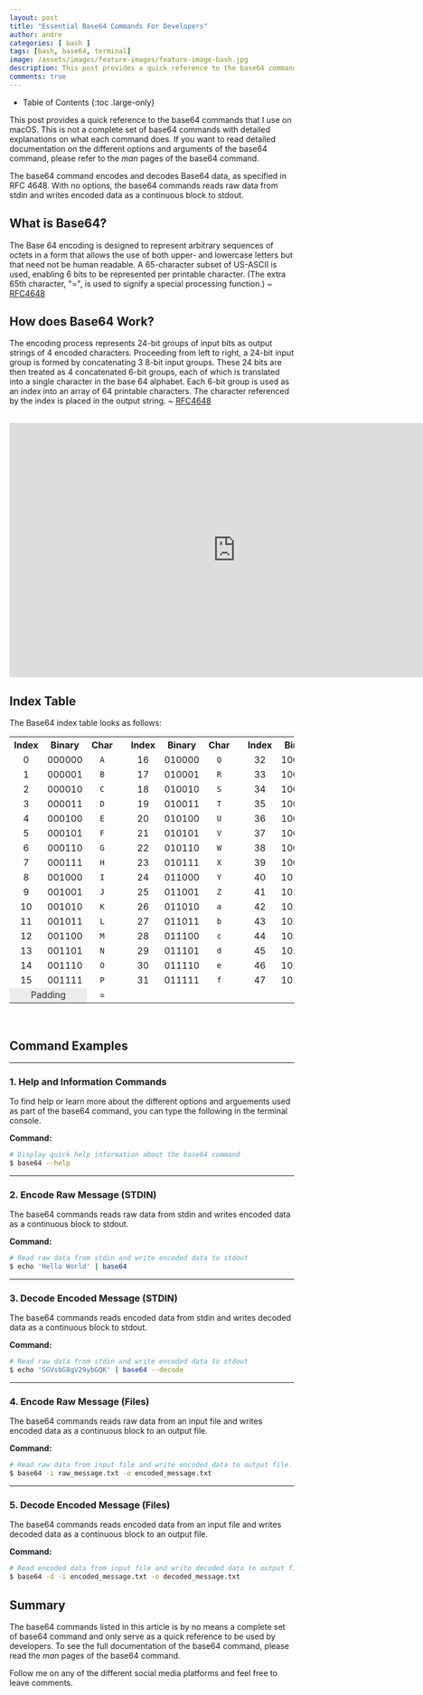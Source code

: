 ```yaml
---
layout: post
title: "Essential Base64 Commands For Developers"
author: andre
categories: [ bash ]
tags: [bash, base64, terminal]
image: /assets/images/feature-images/feature-image-bash.jpg
description: This post provides a quick reference to the base64 commands that I use on macOS. The base64 command encodes and decodes Base64 data, as specified in RFC 4648.
comments: true
---
```


- Table of Contents
{:toc .large-only}

This post provides a quick reference to the base64 commands that I use on macOS. This is not a complete set of base64 commands with detailed explanations on what each command does. If you want to read detailed documentation on the different options and arguments of the base64 command, please refer to the *man* pages of the base64 command. 

The base64 command encodes and decodes Base64 data, as specified in RFC 4648. With no options, the base64 commands reads raw data from stdin and writes encoded data as a continuous block to stdout.

## What is Base64?
The Base 64 encoding is designed to represent arbitrary sequences of octets in a form that allows the use of both upper- and lowercase letters but that need not be human readable. A 65-character subset of US-ASCII is used, enabling 6 bits to be represented per printable character. (The extra 65th character, "=", is used to signify a special processing function.) ~ [RFC4648][1] 

## How does Base64 Work?
The encoding process represents 24-bit groups of input bits as output strings of 4 encoded characters.  Proceeding from left to right, a 24-bit input group is formed by concatenating 3 8-bit input groups. These 24 bits are then treated as 4 concatenated 6-bit groups, each of which is translated into a single character in the base 64 alphabet. Each 6-bit group is used as an index into an array of 64 printable characters.  The character referenced by the index is placed in the output string. ~ [RFC4648][1]

<br/>
<iframe width="800" height="450" src="https://www.youtube.com/embed/aUdKd0IFl34" frameborder="0" allow="accelerometer; autoplay; encrypted-media; gyroscope; picture-in-picture" allowfullscreen></iframe>
<br/>

## Index Table
The Base64 index table looks as follows: 

<table style="text-align:center">

<tbody><tr>
<th scope="col">Index</th>
<th scope="col">Binary</th>
<th scope="col">Char
</th>
<td rowspan="17">
</td>
<th scope="col">Index</th>
<th scope="col">Binary</th>
<th scope="col">Char
</th>
<td rowspan="17">
</td>
<th scope="col">Index</th>
<th scope="col">Binary</th>
<th scope="col">Char
</th>
<td rowspan="17">
</td>
<th scope="col">Index</th>
<th scope="col">Binary</th>
<th scope="col">Char
</th></tr>
<tr>
<td>0</td>
<td>000000</td>
<td><code>A</code></td>
<td>16</td>
<td>010000</td>
<td><code>Q</code></td>
<td>32</td>
<td>100000</td>
<td><code>g</code></td>
<td>48</td>
<td>110000</td>
<td><code>w</code>
</td></tr>
<tr>
<td>1</td>
<td>000001</td>
<td><code>B</code></td>
<td>17</td>
<td>010001</td>
<td><code>R</code></td>
<td>33</td>
<td>100001</td>
<td><code>h</code></td>
<td>49</td>
<td>110001</td>
<td><code>x</code>
</td></tr>
<tr>
<td>2</td>
<td>000010</td>
<td><code>C</code></td>
<td>18</td>
<td>010010</td>
<td><code>S</code></td>
<td>34</td>
<td>100010</td>
<td><code>i</code></td>
<td>50</td>
<td>110010</td>
<td><code>y</code>
</td></tr>
<tr>
<td>3</td>
<td>000011</td>
<td><code>D</code></td>
<td>19</td>
<td>010011</td>
<td><code>T</code></td>
<td>35</td>
<td>100011</td>
<td><code>j</code></td>
<td>51</td>
<td>110011</td>
<td><code>z</code>
</td></tr>
<tr>
<td>4</td>
<td>000100</td>
<td><code>E</code></td>
<td>20</td>
<td>010100</td>
<td><code>U</code></td>
<td>36</td>
<td>100100</td>
<td><code>k</code></td>
<td>52</td>
<td>110100</td>
<td><code>0</code>
</td></tr>
<tr>
<td>5</td>
<td>000101</td>
<td><code>F</code></td>
<td>21</td>
<td>010101</td>
<td><code>V</code></td>
<td>37</td>
<td>100101</td>
<td><code>l</code></td>
<td>53</td>
<td>110101</td>
<td><code>1</code>
</td></tr>
<tr>
<td>6</td>
<td>000110</td>
<td><code>G</code></td>
<td>22</td>
<td>010110</td>
<td><code>W</code></td>
<td>38</td>
<td>100110</td>
<td><code>m</code></td>
<td>54</td>
<td>110110</td>
<td><code>2</code>
</td></tr>
<tr>
<td>7</td>
<td>000111</td>
<td><code>H</code></td>
<td>23</td>
<td>010111</td>
<td><code>X</code></td>
<td>39</td>
<td>100111</td>
<td><code>n</code></td>
<td>55</td>
<td>110111</td>
<td><code>3</code>
</td></tr>
<tr>
<td>8</td>
<td>001000</td>
<td><code>I</code></td>
<td>24</td>
<td>011000</td>
<td><code>Y</code></td>
<td>40</td>
<td>101000</td>
<td><code>o</code></td>
<td>56</td>
<td>111000</td>
<td><code>4</code>
</td></tr>
<tr>
<td>9</td>
<td>001001</td>
<td><code>J</code></td>
<td>25</td>
<td>011001</td>
<td><code>Z</code></td>
<td>41</td>
<td>101001</td>
<td><code>p</code></td>
<td>57</td>
<td>111001</td>
<td><code>5</code>
</td></tr>
<tr>
<td>10</td>
<td>001010</td>
<td><code>K</code></td>
<td>26</td>
<td>011010</td>
<td><code>a</code></td>
<td>42</td>
<td>101010</td>
<td><code>q</code></td>
<td>58</td>
<td>111010</td>
<td><code>6</code>
</td></tr>
<tr>
<td>11</td>
<td>001011</td>
<td><code>L</code></td>
<td>27</td>
<td>011011</td>
<td><code>b</code></td>
<td>43</td>
<td>101011</td>
<td><code>r</code></td>
<td>59</td>
<td>111011</td>
<td><code>7</code>
</td></tr>
<tr>
<td>12</td>
<td>001100</td>
<td><code>M</code></td>
<td>28</td>
<td>011100</td>
<td><code>c</code></td>
<td>44</td>
<td>101100</td>
<td><code>s</code></td>
<td>60</td>
<td>111100</td>
<td><code>8</code>
</td></tr>
<tr>
<td>13</td>
<td>001101</td>
<td><code>N</code></td>
<td>29</td>
<td>011101</td>
<td><code>d</code></td>
<td>45</td>
<td>101101</td>
<td><code>t</code></td>
<td>61</td>
<td>111101</td>
<td><code>9</code>
</td></tr>
<tr>
<td>14</td>
<td>001110</td>
<td><code>O</code></td>
<td>30</td>
<td>011110</td>
<td><code>e</code></td>
<td>46</td>
<td>101110</td>
<td><code>u</code></td>
<td>62</td>
<td>111110</td>
<td><code>+</code>
</td></tr>
<tr>
<td>15</td>
<td>001111</td>
<td><code>P</code></td>
<td>31</td>
<td>011111</td>
<td><code>f</code></td>
<td>47</td>
<td>101111</td>
<td><code>v</code></td>
<td>63</td>
<td>111111</td>
<td><code>/</code>
</td></tr>
<tr>
<td colspan="2" data-sort-value="" style="background: #ececec; color: #2C2C2C; vertical-align: middle; text-align: center;" class="table-na">Padding</td>
<td>=</td>
<td colspan="12">
</td></tr></tbody></table>
<br/>

## Command Examples
---
### 1. Help and Information Commands
To find help or learn more about the different options and arguements used as part of the base64 command, you can type the following in the terminal console.

**Command:**
```bash
# Display quick help information about the base64 command
$ base64 --help
```

---
### 2. Encode Raw Message (STDIN)
The base64 commands reads raw data from stdin and writes encoded data as a continuous block to stdout.

**Command:**
```bash
# Read raw data from stdin and write encoded data to stdout
$ echo 'Hello World' | base64
```

---
### 3. Decode Encoded Message (STDIN)
The base64 commands reads encoded data from stdin and writes decoded data as a continuous block to stdout.

**Command:**
```bash
# Read raw data from stdin and write encoded data to stdout
$ echo 'SGVsbG8gV29ybGQK' | base64 --decode
```

---
### 4. Encode Raw Message (Files)
The base64 commands reads raw data from an input file and writes encoded data as a continuous block to an output file.

**Command:**
```bash
# Read raw data from input file and write encoded data to output file.
$ base64 -i raw_message.txt -o encoded_message.txt
```

---
### 5. Decode Encoded Message (Files)
The base64 commands reads encoded data from an input file and writes decoded data as a continuous block to an output file.

**Command:**
```bash
# Read encoded data from input file and write decoded data to output file.
$ base64 -d -i encoded_message.txt -o decoded_message.txt
```

## Summary
The base64 commands listed in this article is by no means a complete set of base64 command and only serve as a quick reference to be used by developers. To see the full documentation of the base64 command, please read the *man* pages of the base64 command.

Follow me on any of the different social media platforms and feel free to leave comments.

[1]:https://tools.ietf.org/html/rfc4648